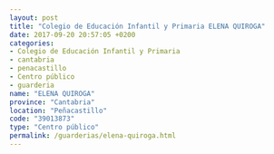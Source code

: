 ```yaml
---
layout: post
title: "Colegio de Educación Infantil y Primaria ELENA QUIROGA"
date: 2017-09-20 20:57:05 +0200
categories:
- Colegio de Educación Infantil y Primaria
- cantabria
- penacastillo
- Centro público
- guarderia
name: "ELENA QUIROGA"
province: "Cantabria"
location: "Peñacastillo"
code: "39013873"
type: "Centro público"
permalink: /guarderias/elena-quiroga.html
---
```

